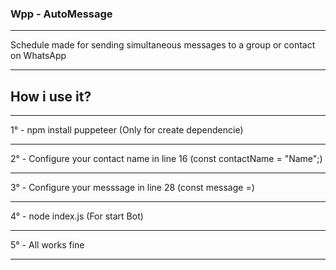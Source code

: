 ### Wpp - AutoMessage
__________________________________________________
Schedule made for sending simultaneous messages to a group or contact on WhatsApp
__________________________________________________

## How i use it?
__________________________________________________
1° - npm install puppeteer (Only for create dependencie)
__________________________________________________
2° - Configure your contact name in line 16 (const contactName = "Name";)
__________________________________________________
3° - Configure your messsage in line 28 (const message =)
__________________________________________________
4° - node index.js (For start Bot)
__________________________________________________
5° - All works fine
__________________________________________________
